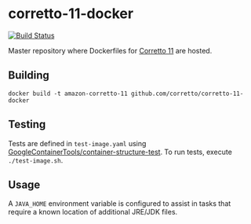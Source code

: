 # corretto-11-docker

[![Build Status](https://travis-ci.org/corretto/corretto-11-docker.svg?branch=master)](https://travis-ci.org/corretto/corretto-11-docker)

Master repository where Dockerfiles for [Corretto 11](https://docs.aws.amazon.com/corretto/latest/corretto-11-ug/what-is-corretto-11.html) are hosted.

## Building

```
docker build -t amazon-corretto-11 github.com/corretto/corretto-11-docker
```

## Testing

Tests are defined in `test-image.yaml` using [GoogleContainerTools/container-structure-test](
https://github.com/GoogleContainerTools/container-structure-test). To run tests, execute `./test-image.sh`.

## Usage

A `JAVA_HOME` environment variable is configured to assist in tasks that require a known location of additional JRE/JDK files.
